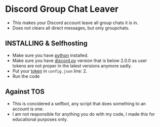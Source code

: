 # Discord Group Chat Leaver
- This makes your Discord account leave all group chats it is in.
- Does not clears all direct messages, but only groupchats.

## INSTALLING & Selfhosting
- Make sure you have [python](https://www.python.org/downloads/) installed.
- Make sure you have [discord.py](https://discordpy.readthedocs.io/) version that is below 2.0.0 as user tokens are not proper in the latest versions anymore sadly.
- Put your [token](https://www.youtube.com/watch?v=YEgFvgg7ZPI) in `config.json` line: 2.
- Run the code

## Against TOS
- This is concidered a selfbot, any script that does something to an account is one.
- I am not responsible for anything you do with my code, I made this for educational purposes only.  
